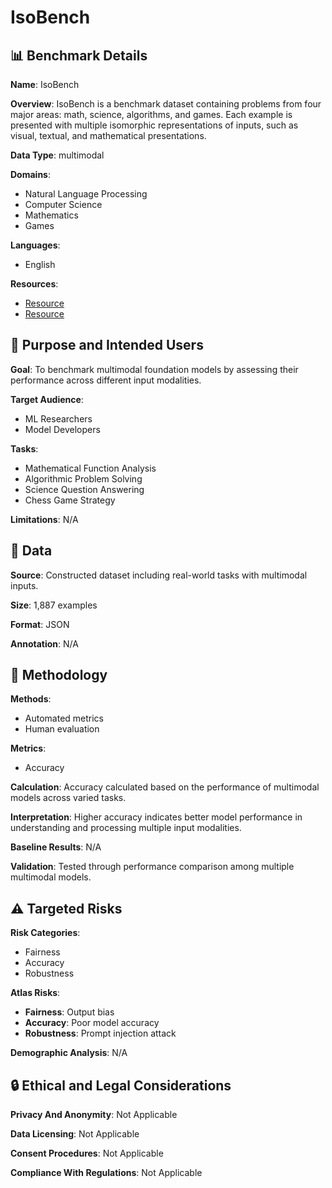 # IsoBench

## 📊 Benchmark Details

**Name**: IsoBench

**Overview**: IsoBench is a benchmark dataset containing problems from four major areas: math, science, algorithms, and games. Each example is presented with multiple isomorphic representations of inputs, such as visual, textual, and mathematical presentations.

**Data Type**: multimodal

**Domains**:
- Natural Language Processing
- Computer Science
- Mathematics
- Games

**Languages**:
- English

**Resources**:
- [Resource](https://isobench.github.io)
- [Resource](https://huggingface.co/datasets/isobench/IsoBench)

## 🎯 Purpose and Intended Users

**Goal**: To benchmark multimodal foundation models by assessing their performance across different input modalities.

**Target Audience**:
- ML Researchers
- Model Developers

**Tasks**:
- Mathematical Function Analysis
- Algorithmic Problem Solving
- Science Question Answering
- Chess Game Strategy

**Limitations**: N/A

## 💾 Data

**Source**: Constructed dataset including real-world tasks with multimodal inputs.

**Size**: 1,887 examples

**Format**: JSON

**Annotation**: N/A

## 🔬 Methodology

**Methods**:
- Automated metrics
- Human evaluation

**Metrics**:
- Accuracy

**Calculation**: Accuracy calculated based on the performance of multimodal models across varied tasks.

**Interpretation**: Higher accuracy indicates better model performance in understanding and processing multiple input modalities.

**Baseline Results**: N/A

**Validation**: Tested through performance comparison among multiple multimodal models.

## ⚠️ Targeted Risks

**Risk Categories**:
- Fairness
- Accuracy
- Robustness

**Atlas Risks**:
- **Fairness**: Output bias
- **Accuracy**: Poor model accuracy
- **Robustness**: Prompt injection attack

**Demographic Analysis**: N/A

## 🔒 Ethical and Legal Considerations

**Privacy And Anonymity**: Not Applicable

**Data Licensing**: Not Applicable

**Consent Procedures**: Not Applicable

**Compliance With Regulations**: Not Applicable
